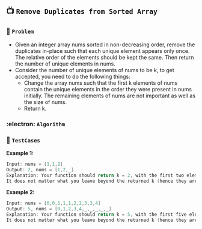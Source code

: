 ## 📺  `Remove Duplicates from Sorted Array`

### 🧿 `Problem`
* Given an integer array nums sorted in non-decreasing order, remove the duplicates in-place such that each unique element appears only once. The relative order of the elements should be kept the same. Then return the number of unique elements in nums.
* Consider the number of unique elements of nums to be k, to get accepted, you need to do the following things:
  * Change the array nums such that the first k elements of nums contain the unique elements in the order they were present in nums initially. The 
    remaining elements of nums are not important as well as the size of nums.
  * Return k.

### :electron: `Algorithm`

### 🧪 `TestCases`
**Example 1:**
```kotlin
Input: nums = [1,1,2]
Output: 2, nums = [1,2,_]
Explanation: Your function should return k = 2, with the first two elements of nums being 1 and 2 respectively.
It does not matter what you leave beyond the returned k (hence they are underscores).
```
**Example 2:**

```kotlin
Input: nums = [0,0,1,1,1,2,2,3,3,4]
Output: 5, nums = [0,1,2,3,4,_,_,_,_,_]
Explanation: Your function should return k = 5, with the first five elements of nums being 0, 1, 2, 3, and 4 respectively.
It does not matter what you leave beyond the returned k (hence they are underscores).
```


